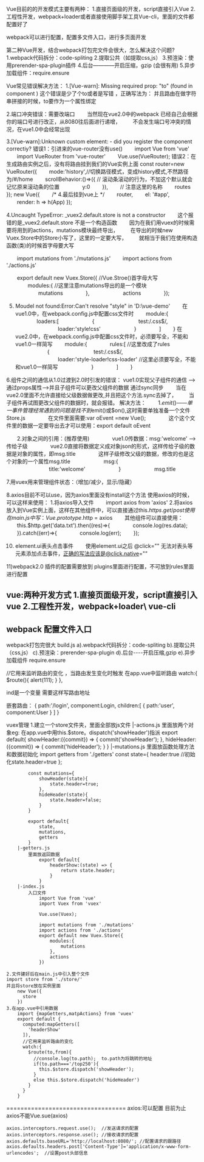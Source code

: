 Vue目前的的开发模式主要有两种：
1.直接页面级的开发，script直接引入Vue
2.工程性开发，webpack+loader或者直接使用脚手架工具Vue-cli，里面的文件都配置好了

webpack可以进行配置，配置多文件入口，进行多页面开发

第二种Vue开发，结合webpack打包完文件会很大，怎么解决这个问题?
1.webpack代码拆分：code-spliting
2.提取公共（如提取css,js）
3.预渲染：使用prerender-spa-plugin插件
4.后台————开启压缩，gzip	(会很有用)
5.异步加载组件：require.ensure

Vue常见错误解决方法：
1.[Vue-warn]:	Missing required prop: "to"  (found in component <router-link>)
这个错误是<router-link>少了个to或者是写错 ，正确写法为：<router-link to="/home">
并且路由在做字符串拼接的时候，to要作为一个属性绑定 <router-link :to="'/home/'+item.id">

2.端口冲突错误：需要改端口
　　当然现在vue2.0中的webpack 已经自己会根据你的端口号进行改正，从8080往后面进行递增，
　　不会发生端口号冲突的情况，在vue1.0中会经常出现

3.[Vue-warn]:Unknown custom element: <router-link> - did you register the component correctiy?
错误1：引进来的vue-router没有use()
　　import Vue from 'vue'
　　import VueRouter from 'vue-router'
　　Vue.use(VueRouter);
错误2：在生成路由实例之后，没有将路由挂到我们的Vue实例上面
const router=new VueRouter({
　　mode:'history',//切换路径模式，变成history模式,不然路径为/#/home
　　scrollBehavior:()=>({ // 滚动条滚动的行为，不加这个默认就会记忆原来滚动条的位置
　　　　y:0
　　}),
　　// 注意这里的名称
　　routes
});
new Vue({
　　/* 4.最后挂到vue上 */
　　router,
　　el: '#app',
　　render: h => h(App)
});

4.Uncaught TypeError: _vuex2.default.store is not a constructor
　　这个报错的是_vuex2.default.store 不是一个构造函数
　　因为在我们用vuex的时候需要将用到的actions，mutations模块最终导出，
　　在导出的时候new Vuex.Store中的Store小写了，这里的一定要大写，
　　就相当于我们在使用构造函数(类)的时候首字母要大写

　　import mutations from './mutations.js'
　　import actions from './actions.js'

　　export default new Vuex.Store({	//Vue.Stroe()首字母大写
　　　　modules:{ //这里注意mutations导出的是一个模块
　　　　　　mutations
　　　　},
　　　　　　actions
　　　　});

5. Moudel not found:Error:Can't resolve "style" in 'D:\vue-demo'
　　在vue1.0中，在webpack.config.js中配置css文件时
　　module:{
　　　　loaders:[
　　　　　　{
　　　　　　　　test:/\.css$/,
　　　　　　　　loader:'style!css'
　　　　　　}
　　　　]
　　}
在vue2.0中，在webpack.config.js中配置css文件时，必须要写全，不能和vue1.0一样简写
　　module:{
　　　　rules:[	//这里改成了rules
　　　　　　{
　　　　　　　　test:/\.css$/,
　　　　　　　　loader:'style-loader!css-loader' //这里必须要写全，不能和vue1.0一样简写
　　　　　　}
　　　　]
　　}

6.组件之间的通信从1.0过渡到2.0时引发的错误：
vue1.0实现父子组件的通信 -->通过props属性-->并且子组件可以更改父组件的数据 通过sync同步
　　当在vue2.0里面不允许直接给父级数据做更改,并且把这个方法.sync去掉了，
　　当子组件再试图更改父组件的数据时，就会报错。
解决方法：
　　1.$emit()——单一事件管理
　　　　经常遇到的问题是找不到$emit()或$on(),这时需要单独准备一个文件Store.js
　　　　在文件里面需要:var oEvent =new Vue();
　　　　这个这个文件里的数据一定要导出去才可以使用：export default oEvent


　　2.对象之间的引用：(推荐使用)
　　　　vue1.0传数据：msg:'welcome' -->传给子级
　　　　vue2.0直接将数据定义成对象json的形式，这样传给子级的数据是对象的属性，即msg.title
　　　　这样子级修改父级的数据，修改的也是这个对象的一个属性msg.title
　　　　　　msg:{
　　　　　　　　title:'welcome'
　　　　　　}
　　　　　　msg.title

7.用vuex用来管理组件状态：（增加/减少，显示/隐藏）

 

8.axios目前不可以use，因为axios里面没有install这个方法
使用axios的时候，可以这样来使用：
1.将axios导入文件
　　import axios from 'axios'
2.将axios放入到Vue实例上面，这样在其他组件中，可以直接通过this.$https.get/post使用
　　在main.js中写：Vue.prototype.$http = axios
　　其他组件可以直接使用：
　　this.$http.get('data.txt').then((res)=>{
　　　　console.log(res.data);
　　}).catch((err)=>{
　　　　console.log(err);
　　});

10) element.ui表头点击事件
　　使用element.ui之后 @click="" 无法对表头等元素添加点击事件，正确的写法应该是@click.native=""

 

11)webpack2.0 插件的配置需要放到 plugins里面进行配置，不可放到rules里面进行配置



vue:两种开发方式
	1.直接页面级开发，script直接引入vue
	2.工程性开发，webpack+loader\  vue-cli
-------------------------
webpack 配置文件入口
-------------------------
webpack打包完很大   build.js
	a).webpack代码拆分：code-spliting
	b).提取公共（css,js）
	c).预渲染：prerender-spa-plugin
	d).后台----开启压缩,gzip
	e).异步加载组件   require.ensure



//它用来监听路由的变化  ，当路由发生变化时触发
在app.vue中监听路由
  watch:{
    $route(){
      alert(111);
    }
  },

ind是一个变量  需要这样写路由地址
<router-link :to="'/article/'+ind">

嵌套路由：
<router-link :to="/login/user">
{
	path:'/login',
	component:Login,
	children:[
		{
			path:'user',
			component:User
		}
	]
}


vuex管理
	1.建立一个store文件夹，里面全部放js文件
		|-actions.js
			里面放两个对象eg:
			在app.vue中用this.$store。dispatch('showHeader')指派
				export default{
					showHeader:({commit}) => {
						commit('showHeader');
					},
					hideHeader:({commit}) => {
						commit('hideHeader');
					}
				}
		|-mutations.js
			里面放函数处理方法和数据初始化
			import getters from './getters'
			const state={
				header:true   //初始化state.header=true
			};

			const mutations={
				showHeader(state){
					state.header=true;
				},
				hideHeader(state){
					state.header=false;
				}
			}

			export default{
				state,
				mutations,
				getters
			}
		|-getters.js
			里面放返回数据
				export default{
					headerShow:(state) => {
						return state.header;
					}
				}
		|-index.js
			入口文件
				import Vue from 'vue'
				import Vuex from 'vuex'

				Vue.use(Vuex);

				import mutations from './mutations'
				import actions from './actions'
				export default new Vuex.Store({
					modules:{
						mutations
					},
					actions
				})

	2.文件建好后在main.js中引入整个文件
	import store from './store/'
	并且将store放在实例里面
		new Vue({
		  store
		})
	3.在app.vue中引用数据
		import {mapGetters,matpActions} from 'vuex'
		export default {
		  computed:mapGetters([
		    'headerShow'
		  ]),
		  //它用来监听路由的变化
		  watch:{
		    $route(to,from){
		      //console.log(to.path);  to.path为将跳转的地址
		      if(to.path==='/top250'){
		        this.$store.dispatch('showHeader');
		      }
		      else this.$store.dispatch('hideHeader')
		    }
		  }
		}


==================================
axios:可以配置
	目前为止axios不能Vue.sue(axios)

	axios.interceptors.request.use();  //发送请求的配置
	axios.interceptors.response.use(); //接收请求的配置
	axios.defaults.baseURL='http://localhost:8080/'; //配置请求的跟路径
	axios.defaults.headers.post['Content-Type']='application/x-www-form-urlencodes';  //设置post头部信息
